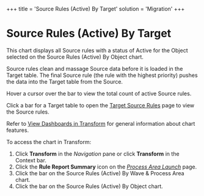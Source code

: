 +++
title = 'Source Rules (Active) By Target'
solution = 'Migration'
+++

# Source Rules (Active) By Target

This chart displays all Source rules with a status of Active for the
Object selected on the Source Rules (Active) By Object chart.

Source rules clean and massage Source data before it is loaded in the
Target table. The final Source rule (the rule with the highest priority)
pushes the data into the Target table from the Source.

Hover a cursor over the bar to view the total count of active Source
rules.

Click a bar for a Target table to open the [Target Source
Rules](../Page_Desc/Target_Source_Rules_H.htm) page to view the Source
rules.

Refer to [View Dashboards in
Transform](View_Dashboards_in_Transform.htm) for general information
about chart features.

To access the chart in Transform:

1.  Click <span style="font-weight: bold;">Transform</span> in the
    <span style="font-style: italic;">Navigation</span> pane or click
    **Transform** in the Context bar.
2.  Click the <span style="font-weight: bold;">Rule Report
    Summary</span> icon on the *[Process Area
    Launch](../Page_Desc/Process_Area_Launch.htm)* page.
3.  Click the bar on the Source Rules (Active) By Wave & Process Area
    chart.
4.  Click the bar on the Source Rules (Active) By Object chart.
